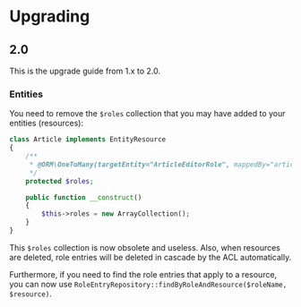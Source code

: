 # Upgrading

## 2.0

This is the upgrade guide from 1.x to 2.0.

### Entities

You need to remove the `$roles` collection that you may have added to your entities (resources):

```php
class Article implements EntityResource
{
    /**
     * @ORM\OneToMany(targetEntity="ArticleEditorRole", mappedBy="article", cascade={"remove"})
     */
    protected $roles;

    public function __construct()
    {
        $this->roles = new ArrayCollection();
    }
}
```

This `$roles` collection is now obsolete and useless. Also, when resources are deleted, role entries will
be deleted in cascade by the ACL automatically.

Furthermore, if you need to find the role entries that apply to a resource, you can now use
`RoleEntryRepository::findByRoleAndResource($roleName, $resource)`.
